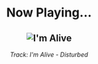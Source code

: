<div align="center"> 
<h1>Now Playing...</h1>

![I'm Alive](https://i.scdn.co/image/ab67616d00001e02bbdafec608fc5329ec2ad831)
--
_<p>Track: I'm Alive - Disturbed </p>_
</div>
